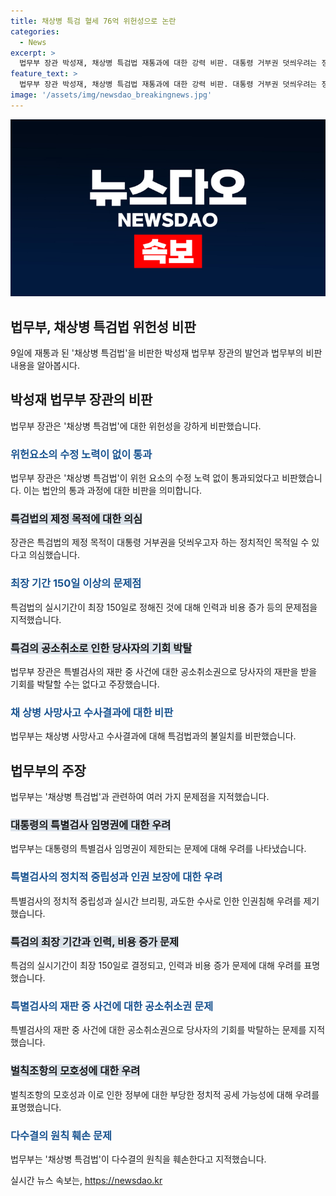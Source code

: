```yaml
---
title: 채상병 특검 혈세 76억 위헌성으로 논란
categories:
  - News
excerpt: >
  법무부 장관 박성재, 채상병 특검법 재통과에 대한 강력 비판. 대통령 거부권 덧씌우려는 정치적 목적 최장 150일 소요, 비용과 혈세 낭비 대통령의 특별검사 임명권 사실상 야당에 위임 특검법 제정과정에 민주주의 원칙 훼손 특검법은 다수결의 원리만 강행한 것 등의 이유를 제시하며 위헌성을 강조했다. 특검법에 대한 다양한 부정적 의견을 제시하며 현재의 법안이 위헌성이 더욱 강화되고 있다고 정부가 지적하고 있다.
feature_text: >
  법무부 장관 박성재, 채상병 특검법 재통과에 대한 강력 비판. 대통령 거부권 덧씌우려는 정치적 목적 최장 150일 소요, 비용과 혈세 낭비 대통령의 특별검사 임명권 사실상 야당에 위임 특검법 제정과정에 민주주의 원칙 훼손 특검법은 다수결의 원리만 강행한 것 등의 이유를 제시하며 위헌성을 강조했다. 특검법에 대한 다양한 부정적 의견을 제시하며 현재의 법안이 위헌성이 더욱 강화되고 있다고 정부가 지적하고 있다.
image: '/assets/img/newsdao_breakingnews.jpg'
---
```


<p><img src="/assets/img/newsdao_breakingnews.jpg" alt="cryptoinkorea 속보" /></p>

<h2 data-ke-size="size26">법무부, 채상병 특검법 위헌성 비판</h2>

<p data-ke-size="size16">9일에 재통과 된 '채상병 특검법'을 비판한 박성재 법무부 장관의 발언과 법무부의 비판 내용을 알아봅시다.</p>

<h2>박성재 법무부 장관의 비판</h2>

<p data-ke-size="size16">법무부 장관은 '채상병 특검법'에 대한 위헌성을 강하게 비판했습니다.</p>

<h3><b><span style="color: #1a5490;">위헌요소의 수정 노력이 없이 통과</span></b></h3>

<p data-ke-size="size16">법무부 장관은 '채상병 특검법'이 위헌 요소의 수정 노력 없이 통과되었다고 비판했습니다. 이는 법안의 통과 과정에 대한 비판을 의미합니다.</p>

<h3><b><span style="background-color: #21538527;">특검법의 제정 목적에 대한 의심</span></b></h3>

<p data-ke-size="size16">장관은 특검법의 제정 목적이 대통령 거부권을 덧씌우고자 하는 정치적인 목적일 수 있다고 의심했습니다.</p>

<h3><b><span style="color: #1a5490;">최장 기간 150일 이상의 문제점</span></b></h3>

<p data-ke-size="size16">특검법의 실시기간이 최장 150일로 정해진 것에 대해 인력과 비용 증가 등의 문제점을 지적했습니다.</p>

<h3><b><span style="background-color: #21538527;">특검의 공소취소로 인한 당사자의 기회 박탈</span></b></h3>

<p data-ke-size="size16">법무부 장관은 특별검사의 재판 중 사건에 대한 공소취소권으로 당사자의 재판을 받을 기회를 박탈할 수는 없다고 주장했습니다.</p>

<h3><b><span style="color: #1a5490;">채 상병 사망사고 수사결과에 대한 비판</span></b></h3>

<p data-ke-size="size16">법무부는 채상병 사망사고 수사결과에 대해 특검법과의 불일치를 비판했습니다.</p>

<h2>법무부의 주장</h2>

<p data-ke-size="size16">법무부는 '채상병 특검법'과 관련하여 여러 가지 문제점을 지적했습니다.</p>

<h3><b><span style="background-color: #21538527;">대통령의 특별검사 임명권에 대한 우려</span></b></h3>

<p data-ke-size="size16">법무부는 대통령의 특별검사 임명권이 제한되는 문제에 대해 우려를 나타냈습니다.</p>

<h3><b><span style="color: #1a5490;">특별검사의 정치적 중립성과 인권 보장에 대한 우려</span></b></h3>

<p data-ke-size="size16">특별검사의 정치적 중립성과 실시간 브리핑, 과도한 수사로 인한 인권침해 우려를 제기했습니다.</p>

<h3><b><span style="background-color: #21538527;">특검의 최장 기간과 인력, 비용 증가 문제</span></b></h3>

<p data-ke-size="size16">특검의 실시기간이 최장 150일로 결정되고, 인력과 비용 증가 문제에 대해 우려를 표명했습니다.</p>

<h3><b><span style="color: #1a5490;">특별검사의 재판 중 사건에 대한 공소취소권 문제</span></b></h3>

<p data-ke-size="size16">특별검사의 재판 중 사건에 대한 공소취소권으로 당사자의 기회를 박탈하는 문제를 지적했습니다.</p>

<h3><b><span style="background-color: #21538527;">벌칙조항의 모호성에 대한 우려</span></b></h3>

<p data-ke-size="size16">벌칙조항의 모호성과 이로 인한 정부에 대한 부당한 정치적 공세 가능성에 대해 우려를 표명했습니다.</p>

<h3><b><span style="color: #1a5490;">다수결의 원칙 훼손 문제</span></b></h3>

<p data-ke-size="size16">법무부는 '채상병 특검법'이 다수결의 원칙을 훼손한다고 지적했습니다.</p>
실시간 뉴스 속보는, <a href="https://newsdao.kr" rel="dofollow">https://newsdao.kr</a>


